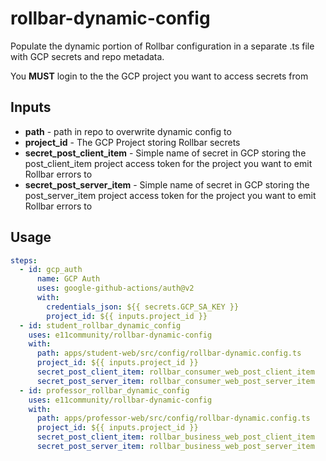# rollbar-dynamic-config

Populate the dynamic portion of Rollbar configuration in a separate .ts file
with GCP secrets and repo metadata.

You **MUST** login to the the GCP project you want to access secrets from

## Inputs

- **path** - path in repo to overwrite dynamic config to
- **project_id** - The GCP Project storing Rollbar secrets
- **secret_post_client_item** - Simple name of secret in GCP storing the post_client_item project access token for the project you want to emit Rollbar errors to
- **secret_post_server_item** - Simple name of secret in GCP storing the post_server_item project access token for the project you want to emit Rollbar errors to

## Usage

```yaml
steps:
  - id: gcp_auth
      name: GCP Auth
      uses: google-github-actions/auth@v2
      with:
        credentials_json: ${{ secrets.GCP_SA_KEY }}
        project_id: ${{ inputs.project_id }}
  - id: student_rollbar_dynamic_config
    uses: e11community/rollbar-dynamic-config
    with:
      path: apps/student-web/src/config/rollbar-dynamic.config.ts
      project_id: ${{ inputs.project_id }}
      secret_post_client_item: rollbar_consumer_web_post_client_item
      secret_post_server_item: rollbar_consumer_web_post_server_item
  - id: professor_rollbar_dynamic_config
    uses: e11community/rollbar-dynamic-config
    with:
      path: apps/professor-web/src/config/rollbar-dynamic.config.ts
      project_id: ${{ inputs.project_id }}
      secret_post_client_item: rollbar_business_web_post_client_item
      secret_post_server_item: rollbar_business_web_post_server_item
```
